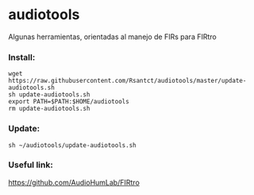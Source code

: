 # audiotools

Algunas herramientas, orientadas al manejo de FIRs para FIRtro

### Install:

    wget https://raw.githubusercontent.com/Rsantct/audiotools/master/update-audiotools.sh
    sh update-audiotools.sh
    export PATH=$PATH:$HOME/audiotools
    rm update-audiotools.sh

### Update:

    sh ~/audiotools/update-audiotools.sh

### Useful link:
https://github.com/AudioHumLab/FIRtro
